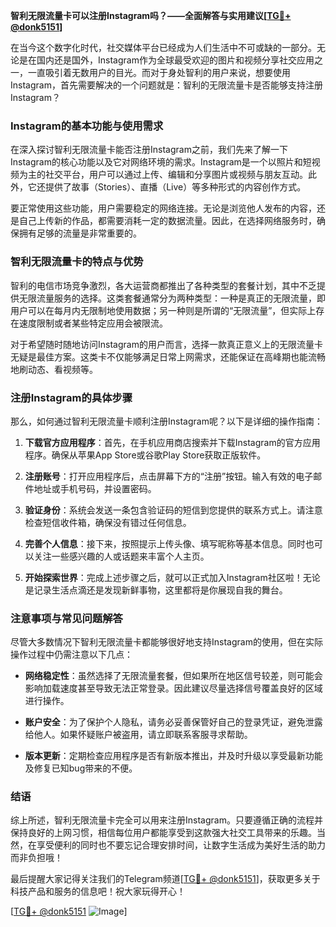 **智利无限流量卡可以注册Instagram吗？——全面解答与实用建议[[TG💪+ @donk5151](https://t.me/s/donk5151)]**

在当今这个数字化时代，社交媒体平台已经成为人们生活中不可或缺的一部分。无论是在国内还是国外，Instagram作为全球最受欢迎的图片和视频分享社交应用之一，一直吸引着无数用户的目光。而对于身处智利的用户来说，想要使用Instagram，首先需要解决的一个问题就是：智利的无限流量卡是否能够支持注册Instagram？

### Instagram的基本功能与使用需求

在深入探讨智利无限流量卡能否注册Instagram之前，我们先来了解一下Instagram的核心功能以及它对网络环境的需求。Instagram是一个以照片和短视频为主的社交平台，用户可以通过上传、编辑和分享图片或视频与朋友互动。此外，它还提供了故事（Stories）、直播（Live）等多种形式的内容创作方式。

要正常使用这些功能，用户需要稳定的网络连接。无论是浏览他人发布的内容，还是自己上传新的作品，都需要消耗一定的数据流量。因此，在选择网络服务时，确保拥有足够的流量是非常重要的。

### 智利无限流量卡的特点与优势

智利的电信市场竞争激烈，各大运营商都推出了各种类型的套餐计划，其中不乏提供无限流量服务的选择。这类套餐通常分为两种类型：一种是真正的无限流量，即用户可以在每月内无限制地使用数据；另一种则是所谓的“无限流量”，但实际上存在速度限制或者某些特定应用会被限流。

对于希望随时随地访问Instagram的用户而言，选择一款真正意义上的无限流量卡无疑是最佳方案。这类卡不仅能够满足日常上网需求，还能保证在高峰期也能流畅地刷动态、看视频等。

### 注册Instagram的具体步骤

那么，如何通过智利无限流量卡顺利注册Instagram呢？以下是详细的操作指南：

1. **下载官方应用程序**：首先，在手机应用商店搜索并下载Instagram的官方应用程序。确保从苹果App Store或谷歌Play Store获取正版软件。
   
2. **注册账号**：打开应用程序后，点击屏幕下方的“注册”按钮。输入有效的电子邮件地址或手机号码，并设置密码。

3. **验证身份**：系统会发送一条包含验证码的短信到您提供的联系方式上。请注意检查短信收件箱，确保没有错过任何信息。

4. **完善个人信息**：接下来，按照提示上传头像、填写昵称等基本信息。同时也可以关注一些感兴趣的人或话题来丰富个人主页。

5. **开始探索世界**：完成上述步骤之后，就可以正式加入Instagram社区啦！无论是记录生活点滴还是发现新鲜事物，这里都将是你展现自我的舞台。

### 注意事项与常见问题解答

尽管大多数情况下智利无限流量卡都能够很好地支持Instagram的使用，但在实际操作过程中仍需注意以下几点：

- **网络稳定性**：虽然选择了无限流量套餐，但如果所在地区信号较差，则可能会影响加载速度甚至导致无法正常登录。因此建议尽量选择信号覆盖良好的区域进行操作。
  
- **账户安全**：为了保护个人隐私，请务必妥善保管好自己的登录凭证，避免泄露给他人。如果怀疑账户被盗用，请立即联系客服寻求帮助。

- **版本更新**：定期检查应用程序是否有新版本推出，并及时升级以享受最新功能及修复已知bug带来的不便。

### 结语

综上所述，智利无限流量卡完全可以用来注册Instagram。只要遵循正确的流程并保持良好的上网习惯，相信每位用户都能享受到这款强大社交工具带来的乐趣。当然，在享受便利的同时也不要忘记合理安排时间，让数字生活成为美好生活的助力而非负担哦！

最后提醒大家记得关注我们的Telegram频道[[TG💪+ @donk5151](https://t.me/s/donk5151)]，获取更多关于科技产品和服务的信息吧！祝大家玩得开心！

[[TG💪+ @donk5151](https://t.me/s/donk5151) ![Image](https://i.postimg.cc/rwNCRYN7/Snipaste-2025-04-30-17-27-05.png)]
